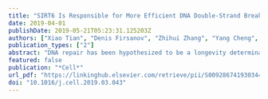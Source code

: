 ```yaml
---
title: "SIRT6 Is Responsible for More Efficient DNA Double-Strand Break Repair in Long-Lived Species."
date: 2019-04-01
publishDate: 2019-05-21T05:23:31.125203Z
authors: ["Xiao Tian", "Denis Firsanov", "Zhihui Zhang", "Yang Cheng", "Lingfeng Luo", "Gregory Tombline", "Ruiyue Tan", "Matthew Simon", "Steven Henderson", "Janine Steffan", "Audrey Goldfarb", "Jonathan Tam", "Kitty Zheng", "Adam Cornwell", "Adam Johnson", "Jiang-Nan Yang", "Zhiyong Mao", "Bruno Manta", "Weiwei Dang", "Zhengdong Zhang", "Jan Vijg", "Aaron Wolfe", "Kelsey Moody", "Brian K Kennedy", "Dirk Bohmann", "Vadim N Gladyshev", "Andrei Seluanov", "Vera Gorbunova"]
publication_types: ["2"]
abstract: "DNA repair has been hypothesized to be a longevity determinant, but the evidence for it is based largely on accelerated aging phenotypes of DNA repair mutants. Here, using a panel of 18 rodent species with diverse lifespans, we show that more robust DNA double-strand break (DSB) repair, but not nucleotide excision repair (NER), coevolves with longevity. Evolution of NER, unlike DSB, is shaped primarily by sunlight exposure. We further show that the capacity of the SIRT6 protein to promote DSB repair accounts for a major part of the variation in DSB repair efficacy between short- and long-lived species. We dissected the molecular differences between a weak (mouse) and a strong (beaver) SIRT6 protein and identified five amino acid residues that are fully responsible for their differential activities. Our findings demonstrate that DSB repair and SIRT6 have been optimized during the evolution of longevity, which provides new targets for anti-aging interventions."
featured: false
publication: "*Cell*"
url_pdf: "https://linkinghub.elsevier.com/retrieve/pii/S0092867419303447"
doi: "10.1016/j.cell.2019.03.043"
---
```


